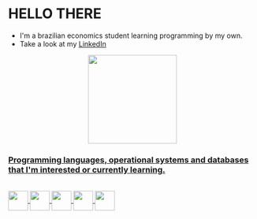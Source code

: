 # HELLO THERE
 - I'm a brazilian economics student learning programming by my own.
 - Take a look at my <a href="https://www.linkedin.com/in/luiz-eduardo-lima-a1b556192/">LinkedIn</a>
<div align="center">
  <a href="https://github.com/Luiz-Eduardo-de-Lima">
  <img height="180em" src="https://github-readme-stats.vercel.app/api?username=Luiz-Eduardo-de-Lima&show_icons=true&theme=dark&include_all_commits=true&count_private=true"/>
</div>
 
 ### Programming languages, operational systems and databases that I'm interested or currently learning.
<div style="display: inline_block"><br>
  <img align="center" width="40" src="https://cdn.jsdelivr.net/gh/devicons/devicon/icons/python/python-original.svg">
  <img align="center" width="40" src="https://cdn.jsdelivr.net/gh/devicons/devicon/icons/r/r-original.svg">
  <img align="center" width="40" src="https://cdn.jsdelivr.net/gh/devicons/devicon/icons/linux/linux-original.svg" />
  <img align="center" width="40" src="https://cdn.jsdelivr.net/gh/devicons/devicon/icons/ruby/ruby-original-wordmark.svg" /> 
  <img align="center" width="40" src="https://cdn.jsdelivr.net/gh/devicons/devicon/icons/sqlite/sqlite-original.svg" />

</div>
